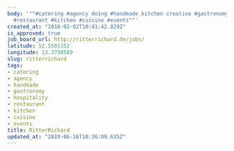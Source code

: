 ```yaml
---
body: '""#catering #agency doing #handmade kitchen creative #gastronomy; #hospitality
  #restaurant #kitchen #cuisine #events""'
created_at: "2018-02-02T10:41:42.829Z"
is_approved: true
job_board_url: http://ritterrichard.de/jobs/
latitude: 52.5501352
longitude: 13.3738589
slug: ritterrichard
tags:
- catering
- agency
- handmade
- gastronomy
- hospitality
- restaurant
- kitchen
- cuisine
- events
title: RitterRichard
updated_at: "2019-06-16T10:36:09.635Z"
---
```

